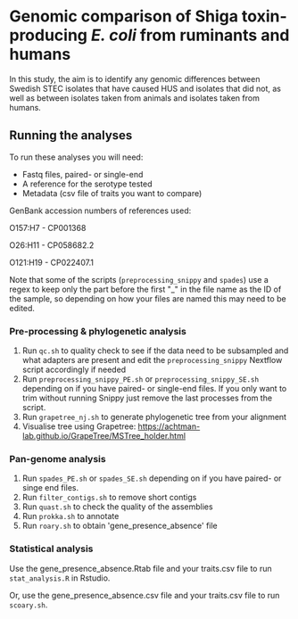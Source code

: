 # Genomic comparison of Shiga toxin-producing _E. coli_ from ruminants and humans
In this study, the aim is to identify any genomic differences between Swedish STEC isolates that have caused HUS and isolates that did not, as well as between isolates taken from animals and isolates taken from humans. 
## Running the analyses
To run these analyses you will need:
* Fastq files, paired- or single-end
* A reference for the serotype tested
* Metadata (csv file of traits you want to compare)

GenBank accession numbers of references used: 

O157:H7 - CP001368

O26:H11 -  CP058682.2

O121:H19 - CP022407.1


Note that some of the scripts (`preprocessing_snippy` and `spades`) use a regex to keep only the part before the first "_" in the file name as the ID of the sample, so depending on how your files are named this may need to be edited. 

### Pre-processing & phylogenetic analysis
1. Run `qc.sh` to quality check to see if the data need to be subsampled and what adapters are present and edit the `preprocessing_snippy` Nextflow script accordingly if needed
2. Run `preprocessing_snippy_PE.sh` or `preprocessing_snippy_SE.sh` depending on if you have paired- or single-end files. If you only want to trim without running Snippy just remove the last processes from the script. 
3. Run `grapetree_nj.sh` to generate phylogenetic tree from your alignment
4. Visualise tree using Grapetree: https://achtman-lab.github.io/GrapeTree/MSTree_holder.html 
### Pan-genome analysis
1. Run `spades_PE.sh` or `spades_SE.sh` depending on if you have paired- or singe end files. 
2. Run `filter_contigs.sh` to remove short contigs
3. Run `quast.sh` to check the quality of the assemblies
4. Run `prokka.sh` to annotate 
5. Run `roary.sh` to obtain 'gene_presence_absence' file
### Statistical analysis
Use the gene_presence_absence.Rtab file and your traits.csv file to run `stat_analysis.R` in Rstudio. 

Or, use the gene_presence_absence.csv file and your traits.csv file to run `scoary.sh`. 
